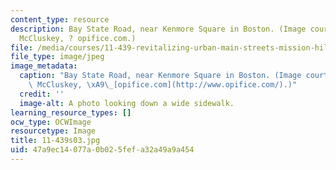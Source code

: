 ```yaml
---
content_type: resource
description: Bay State Road, near Kenmore Square in Boston. (Image courtesy of Keith
  McCluskey, ? opifice.com.)
file: /media/courses/11-439-revitalizing-urban-main-streets-mission-hill-egleston-square-boston-spring-2003/47a9ec14077a0b025fefa32a49a9a454_11-439s03.jpg
file_type: image/jpeg
image_metadata:
  caption: "Bay State Road, near Kenmore Square in Boston. (Image courtesy of Keith\
    \ McCluskey, \xA9\_[opifice.com](http://www.opifice.com/).)"
  credit: ''
  image-alt: A photo looking down a wide sidewalk.
learning_resource_types: []
ocw_type: OCWImage
resourcetype: Image
title: 11-439s03.jpg
uid: 47a9ec14-077a-0b02-5fef-a32a49a9a454
---
```

